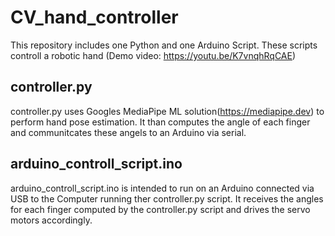 # CV_hand_controller
This repository includes one Python and one Arduino Script. These scripts controll a robotic hand (Demo video: https://youtu.be/K7vnqhRqCAE)

## controller.py
controller.py uses Googles MediaPipe ML solution(https://mediapipe.dev) to perform hand pose estimation. 
It than computes the angle of each finger and communitcates these angels to an Arduino via serial. 

## arduino_controll_script.ino
arduino_controll_script.ino is intended to run on an Arduino connected via USB to the Computer running ther controller.py script. 
It receives the angles for each finger computed by the controller.py script and drives the servo motors accordingly. 
